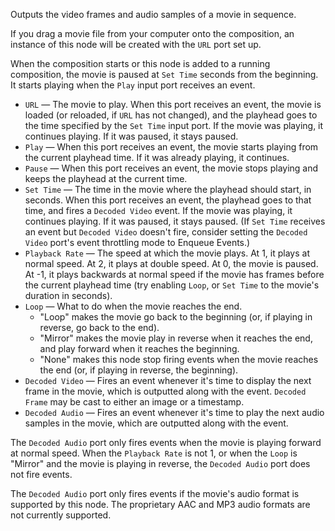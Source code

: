 Outputs the video frames and audio samples of a movie in sequence. 

If you drag a movie file from your computer onto the composition, an instance of this node will be created with the `URL` port set up.

When the composition starts or this node is added to a running composition, the movie is paused at `Set Time` seconds from the beginning. It starts playing when the `Play` input port receives an event. 

   - `URL` — The movie to play. When this port receives an event, the movie is loaded (or reloaded, if `URL` has not changed), and the playhead goes to the time specified by the `Set Time` input port. If the movie was playing, it continues playing. If it was paused, it stays paused. 
   - `Play` — When this port receives an event, the movie starts playing from the current playhead time. If it was already playing, it continues. 
   - `Pause` — When this port receives an event, the movie stops playing and keeps the playhead at the current time. 
   - `Set Time` — The time in the movie where the playhead should start, in seconds. When this port receives an event, the playhead goes to that time, and fires a `Decoded Video` event. If the movie was playing, it continues playing. If it was paused, it stays paused. (If `Set Time` receives an event but `Decoded Video` doesn't fire, consider setting the `Decoded Video` port's event throttling mode to Enqueue Events.)
   - `Playback Rate` — The speed at which the movie plays. At 1, it plays at normal speed. At 2, it plays at double speed. At 0, the movie is paused. At -1, it plays backwards at normal speed if the movie has frames before the current playhead time (try enabling `Loop`, or `Set Time` to the movie's duration in seconds).
   - `Loop` — What to do when the movie reaches the end. 
      - "Loop" makes the movie go back to the beginning (or, if playing in reverse, go back to the end). 
      - "Mirror" makes the movie play in reverse when it reaches the end, and play forward when it reaches the beginning. 
      - "None" makes this node stop firing events when the movie reaches the end (or, if playing in reverse, the beginning). 
   - `Decoded Video` — Fires an event whenever it's time to display the next frame in the movie, which is outputted along with the event.  `Decoded Frame` may be cast to either an image or a timestamp. 
   - `Decoded Audio` — Fires an event whenever it's time to play the next audio samples in the movie, which are outputted along with the event. 

The `Decoded Audio` port only fires events when the movie is playing forward at normal speed. When the `Playback Rate` is not 1, or when the `Loop` is "Mirror" and the movie is playing in reverse, the `Decoded Audio` port does not fire events.

The `Decoded Audio` port only fires events if the movie's audio format is supported by this node. The proprietary AAC and MP3 audio formats are not currently supported.
